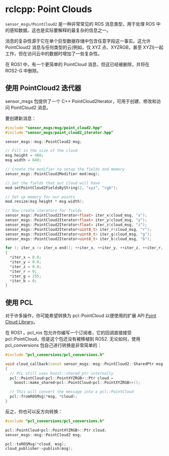 # rclcpp: Point Clouds

`sensor_msgs/PointCloud2`  是一种非常常见的 ROS 消息类型，用于处理 ROS 中的感知数据。这也是实际要解释的最复杂的信息之一。

消息的复杂性源于它在单个巨型数据存储中包含任意字段这一事实。这允许 PointCloud2 消息与任何类型的云(例如，仅 XYZ 点、XYZRGB，甚至 XYZI)一起工作，但在访问云中的数据时增加了一些复杂性。

在 ROS1 中，有一个更简单的 PointCloud 消息，但这已经被删除，并将在 ROS2-G 中删除。

## 使用 PointCloud2 迭代器

sensor_msgs 包提供了一个 C++ PointCloud2Iterator，可用于创建、修改和访问 PointCloud2 消息。

要创建新消息：


```cpp
#include "sensor_msgs/msg/point_cloud2.hpp"
#include "sensor_msgs/point_cloud2_iterator.hpp"

sensor_msgs::msg::PointCloud2 msg;

// Fill in the size of the cloud
msg.height = 480;
msg.width = 640;

// Create the modifier to setup the fields and memory
sensor_msgs::PointCloud2Modifier mod(msg);

// Set the fields that our cloud will have
mod.setPointCloud2FieldsByString(2, "xyz", "rgb");

// Set up memory for our points
mod.resize(msg.height * msg.width);

// Now create iterators for fields
sensor_msgs::PointCloud2Iterator<float> iter_x(cloud_msg, "x");
sensor_msgs::PointCloud2Iterator<float> iter_y(cloud_msg, "y");
sensor_msgs::PointCloud2Iterator<float> iter_z(cloud_msg, "z");
sensor_msgs::PointCloud2Iterator<uint8_t> iter_r(cloud_msg, "r");
sensor_msgs::PointCloud2Iterator<uint8_t> iter_g(cloud_msg, "g");
sensor_msgs::PointCloud2Iterator<uint8_t> iter_b(cloud_msg, "b");

for (; iter_x != iter_x.end(); ++iter_x, ++iter_y, ++iter_z, ++iter_r, ++iter_g, ++iter_b)
{
  *iter_x = 0.0;
  *iter_y = 0.0;
  *iter_z = 0.0;
  *iter_r = 0;
  *iter_g = 255;
  *iter_b = 0;
}
```

## 使用 PCL

对于许多操作，你可能希望转换为 pcl::PointCloud 以便使用的扩展 API [Point Cloud Library](https://pointclouds.org)。

在 ROS1 ，pcl_ros 包允许你编写一个订阅者，它的回调直接接受 pcl::PointCloud，但是这个包还没有被移植到 ROS2. 无论如何，使用 pcl_conversions 包自己进行转换是非常简单的：


```cpp
#include "pcl_conversions/pcl_conversions.h"

void cloud_callback(const sensor_msgs::msg::PointCloud2::SharedPtr msg)
{
  // PCL still uses boost::shared_ptr internally
  pcl::PointCloud<pcl::PointXYZRGB>::Ptr cloud =
    boost::make_shared<pcl::PointCloud<pcl::PointXYZRGB>>();

  // This will convert the message into a pcl::PointCloud
  pcl::fromROSMsg(*msg, *cloud);
}
```

反之，你也可以反方向转换：


```cpp
#include "pcl_conversions/pcl_conversions.h"

pcl::PointCloud<pcl::PointXYZRGB>::Ptr cloud;
sensor_msgs::msg::PointCloud2 msg;

pcl::toROSMsg(*cloud, msg);
cloud_publisher->publish(msg);
```
